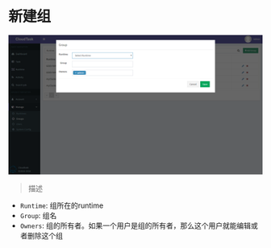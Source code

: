 # 新建组
![新建组](../_media/add_group.png)

> 描述

- `Runtime`: 组所在的runtime
- `Group`: 组名
- `Owners`: 组的所有者。如果一个用户是组的所有者，那么这个用户就能编辑或者删除这个组
